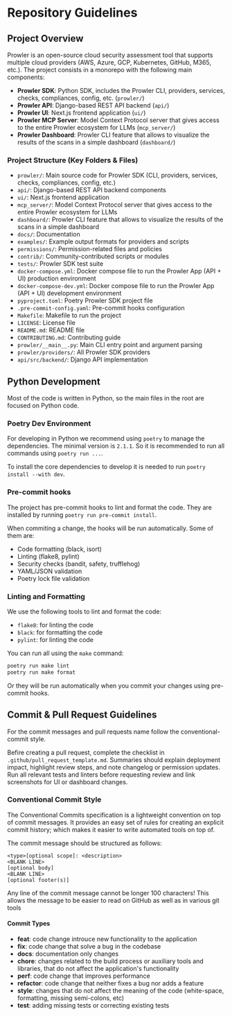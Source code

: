 # Repository Guidelines

## Project Overview

Prowler is an open-source cloud security assessment tool that supports multiple cloud providers (AWS, Azure, GCP, Kubernetes, GitHub, M365, etc.). The project consists in a monorepo with the following main components:

- **Prowler SDK**: Python SDK, includes the Prowler CLI, providers, services, checks, compliances, config, etc. (`prowler/`)
- **Prowler API**: Django-based REST API backend (`api/`)
- **Prowler UI**: Next.js frontend application (`ui/`)
- **Prowler MCP Server**: Model Context Protocol server that gives access to the entire Prowler ecosystem for LLMs (`mcp_server/`)
- **Prowler Dashboard**: Prowler CLI feature that allows to visualize the results of the scans in a simple dashboard (`dashboard/`)

### Project Structure (Key Folders & Files)

- `prowler/`: Main source code for Prowler SDK (CLI, providers, services, checks, compliances, config, etc.)
- `api/`: Django-based REST API backend components
- `ui/`: Next.js frontend application
- `mcp_server/`: Model Context Protocol server that gives access to the entire Prowler ecosystem for LLMs
- `dashboard/`: Prowler CLI feature that allows to visualize the results of the scans in a simple dashboard
- `docs/`: Documentation
- `examples/`: Example output formats for providers and scripts
- `permissions/`: Permission-related files and policies
- `contrib/`: Community-contributed scripts or modules
- `tests/`: Prowler SDK test suite
- `docker-compose.yml`: Docker compose file to run the Prowler App (API + UI) production environment
- `docker-compose-dev.yml`: Docker compose file to run the Prowler App (API + UI) development environment
- `pyproject.toml`: Poetry Prowler SDK project file
- `.pre-commit-config.yaml`: Pre-commit hooks configuration
- `Makefile`: Makefile to run the project
- `LICENSE`: License file
- `README.md`: README file
- `CONTRIBUTING.md`: Contributing guide
- `prowler/__main__.py`: Main CLI entry point and argument parsing
- `prowler/providers/`: All Prowler SDK providers
- `api/src/backend/`: Django API implementation

## Python Development

Most of the code is written in Python, so the main files in the root are focused on Python code.

### Poetry Dev Environment

For developing in Python we recommend using `poetry` to manage the dependencies. The minimal version is `2.1.1`. So it is recommended to run all commands using `poetry run ...`.

To install the core dependencies to develop it is needed to run `poetry install --with dev`.

### Pre-commit hooks

The project has pre-commit hooks to lint and format the code. They are installed by running `poetry run pre-commit install`.

When commiting a change, the hooks will be run automatically. Some of them are:

- Code formatting (black, isort)
- Linting (flake8, pylint)
- Security checks (bandit, safety, trufflehog)
- YAML/JSON validation
- Poetry lock file validation


### Linting and Formatting

We use the following tools to lint and format the code:

- `flake8`: for linting the code
- `black`: for formatting the code
- `pylint`: for linting the code

You can run all using the `make` command:
```bash
poetry run make lint
poetry run make format
```

Or they will be run automatically when you commit your changes using pre-commit hooks.

## Commit & Pull Request Guidelines

For the commit messages and pull requests name follow the conventional-commit style.

Befire creating a pull request, complete the checklist in `.github/pull_request_template.md`. Summaries should explain deployment impact, highlight review steps, and note changelog or permission updates. Run all relevant tests and linters before requesting review and link screenshots for UI or dashboard changes.

### Conventional Commit Style

The Conventional Commits specification is a lightweight convention on top of commit messages. It provides an easy set of rules for creating an explicit commit history; which makes it easier to write automated tools on top of.

The commit message should be structured as follows:

```
<type>[optional scope]: <description>
<BLANK LINE>
[optional body]
<BLANK LINE>
[optional footer(s)]
```

Any line of the commit message cannot be longer 100 characters! This allows the message to be easier to read on GitHub as well as in various git tools

#### Commit Types

- **feat**: code change introuce new functionality to the application
- **fix**: code change that solve a bug in the codebase
- **docs**: documentation only changes
- **chore**: changes related to the build process or auxiliary tools and libraries, that do not affect the application's functionality
- **perf**: code change that improves performance
- **refactor**: code change that neither fixes a bug nor adds a feature
- **style**: changes that do not affect the meaning of the code (white-space, formatting, missing semi-colons, etc)
- **test**: adding missing tests or correcting existing tests
